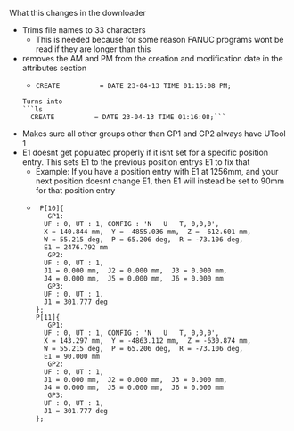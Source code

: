 What this changes in the downloader
- Trims file names to 33 characters
  - This is needed because for some reason FANUC programs wont be read if they are longer than this
- removes the AM and PM from the creation and modification date in the attributes section
  - ```ls
  	CREATE          = DATE 23-04-13 TIME 01:16:08 PM;
  ```
  Turns into
  ```ls
  	CREATE          = DATE 23-04-13 TIME 01:16:08;```
- Makes sure all other groups other than GP1 and GP2 always have UTool 1
- E1 doesnt get populated properly if it isnt set for a specific position entry. This sets E1 to the previous position entrys E1 to fix that
  - Example: If you have a position entry with E1 at 1256mm, and your next position doesnt change E1, then E1 will instead be set to 90mm for that position entry
  - ```ls
	 P[10]{
	   GP1:
	  UF : 0, UT : 1, CONFIG : 'N   U   T, 0,0,0',  
	  X = 140.844 mm,  Y = -4855.036 mm,  Z = -612.601 mm,  
	  W = 55.215 deg,  P = 65.206 deg,  R = -73.106 deg,  
	  E1 = 2476.792 mm
	   GP2:
	  UF : 0, UT : 1,
	  J1 = 0.000 mm,  J2 = 0.000 mm,  J3 = 0.000 mm,
	  J4 = 0.000 mm,  J5 = 0.000 mm,  J6 = 0.000 mm
	   GP3:
	  UF : 0, UT : 1,
	  J1 = 301.777 deg
	};
	P[11]{
	   GP1:
	  UF : 0, UT : 1, CONFIG : 'N   U   T, 0,0,0',
	  X = 143.297 mm,  Y = -4863.112 mm,  Z = -630.874 mm,
	  W = 55.215 deg,  P = 65.206 deg,  R = -73.106 deg,
	  E1 = 90.000 mm
	   GP2:
	  UF : 0, UT : 1,
	  J1 = 0.000 mm,  J2 = 0.000 mm,  J3 = 0.000 mm,
	  J4 = 0.000 mm,  J5 = 0.000 mm,  J6 = 0.000 mm
	   GP3:
	  UF : 0, UT : 1,
	  J1 = 301.777 deg
	};
    ```
